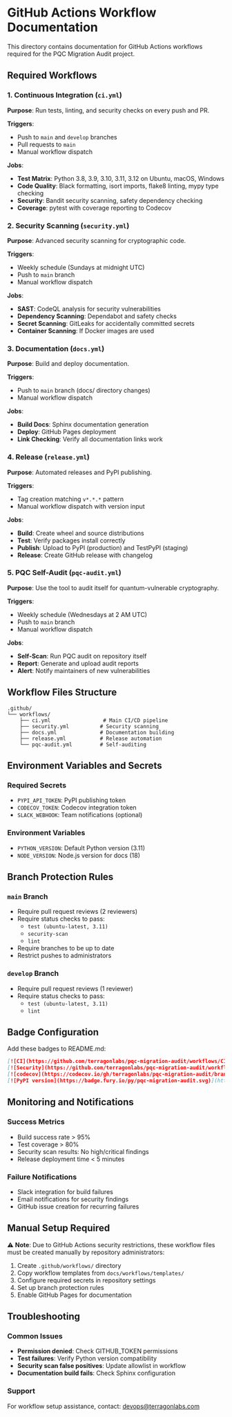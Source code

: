 # GitHub Actions Workflow Documentation

This directory contains documentation for GitHub Actions workflows required for the PQC Migration Audit project.

## Required Workflows

### 1. Continuous Integration (`ci.yml`)

**Purpose**: Run tests, linting, and security checks on every push and PR.

**Triggers**:
- Push to `main` and `develop` branches
- Pull requests to `main`
- Manual workflow dispatch

**Jobs**:
- **Test Matrix**: Python 3.8, 3.9, 3.10, 3.11, 3.12 on Ubuntu, macOS, Windows
- **Code Quality**: Black formatting, isort imports, flake8 linting, mypy type checking
- **Security**: Bandit security scanning, safety dependency checking
- **Coverage**: pytest with coverage reporting to Codecov

### 2. Security Scanning (`security.yml`)

**Purpose**: Advanced security scanning for cryptographic code.

**Triggers**:
- Weekly schedule (Sundays at midnight UTC)
- Push to `main` branch
- Manual workflow dispatch

**Jobs**:
- **SAST**: CodeQL analysis for security vulnerabilities
- **Dependency Scanning**: Dependabot and safety checks
- **Secret Scanning**: GitLeaks for accidentally committed secrets
- **Container Scanning**: If Docker images are used

### 3. Documentation (`docs.yml`)

**Purpose**: Build and deploy documentation.

**Triggers**:
- Push to `main` branch (docs/ directory changes)
- Manual workflow dispatch

**Jobs**:
- **Build Docs**: Sphinx documentation generation
- **Deploy**: GitHub Pages deployment
- **Link Checking**: Verify all documentation links work

### 4. Release (`release.yml`)

**Purpose**: Automated releases and PyPI publishing.

**Triggers**:
- Tag creation matching `v*.*.*` pattern
- Manual workflow dispatch with version input

**Jobs**:
- **Build**: Create wheel and source distributions
- **Test**: Verify packages install correctly
- **Publish**: Upload to PyPI (production) and TestPyPI (staging)
- **Release**: Create GitHub release with changelog

### 5. PQC Self-Audit (`pqc-audit.yml`)

**Purpose**: Use the tool to audit itself for quantum-vulnerable cryptography.

**Triggers**:
- Weekly schedule (Wednesdays at 2 AM UTC)
- Push to `main` branch
- Manual workflow dispatch

**Jobs**:
- **Self-Scan**: Run PQC audit on repository itself
- **Report**: Generate and upload audit reports
- **Alert**: Notify maintainers of new vulnerabilities

## Workflow Files Structure

```
.github/
└── workflows/
    ├── ci.yml                 # Main CI/CD pipeline
    ├── security.yml          # Security scanning
    ├── docs.yml              # Documentation building
    ├── release.yml           # Release automation
    └── pqc-audit.yml         # Self-auditing
```

## Environment Variables and Secrets

### Required Secrets
- `PYPI_API_TOKEN`: PyPI publishing token
- `CODECOV_TOKEN`: Codecov integration token
- `SLACK_WEBHOOK`: Team notifications (optional)

### Environment Variables
- `PYTHON_VERSION`: Default Python version (3.11)
- `NODE_VERSION`: Node.js version for docs (18)

## Branch Protection Rules

### `main` Branch
- Require pull request reviews (2 reviewers)
- Require status checks to pass:
  - `test (ubuntu-latest, 3.11)`
  - `security-scan`
  - `lint`
- Require branches to be up to date
- Restrict pushes to administrators

### `develop` Branch  
- Require pull request reviews (1 reviewer)
- Require status checks to pass:
  - `test (ubuntu-latest, 3.11)`
  - `lint`

## Badge Configuration

Add these badges to README.md:

```markdown
[![CI](https://github.com/terragonlabs/pqc-migration-audit/workflows/CI/badge.svg)](https://github.com/terragonlabs/pqc-migration-audit/actions)
[![Security](https://github.com/terragonlabs/pqc-migration-audit/workflows/Security/badge.svg)](https://github.com/terragonlabs/pqc-migration-audit/actions)
[![codecov](https://codecov.io/gh/terragonlabs/pqc-migration-audit/branch/main/graph/badge.svg)](https://codecov.io/gh/terragonlabs/pqc-migration-audit)
[![PyPI version](https://badge.fury.io/py/pqc-migration-audit.svg)](https://badge.fury.io/py/pqc-migration-audit)
```

## Monitoring and Notifications

### Success Metrics
- Build success rate > 95%
- Test coverage > 80%  
- Security scan results: No high/critical findings
- Release deployment time < 5 minutes

### Failure Notifications
- Slack integration for build failures
- Email notifications for security findings
- GitHub issue creation for recurring failures

## Manual Setup Required

⚠️ **Note**: Due to GitHub Actions security restrictions, these workflow files must be created manually by repository administrators:

1. Create `.github/workflows/` directory
2. Copy workflow templates from `docs/workflows/templates/`
3. Configure required secrets in repository settings
4. Set up branch protection rules
5. Enable GitHub Pages for documentation

## Troubleshooting

### Common Issues
- **Permission denied**: Check GITHUB_TOKEN permissions
- **Test failures**: Verify Python version compatibility  
- **Security scan false positives**: Update allowlist in workflow
- **Documentation build fails**: Check Sphinx configuration

### Support
For workflow setup assistance, contact: devops@terragonlabs.com